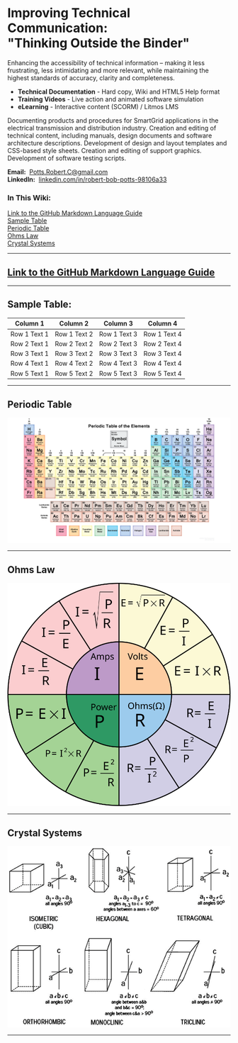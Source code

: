 # Improving Technical Communication: <br/>"Thinking Outside the Binder"
Enhancing the accessibility of technical information – making it less frustrating, less intimidating and more relevant, while maintaining the highest standards of accuracy, clarity and completeness.
+ **Technical Documentation** - Hard copy, Wiki and HTML5 Help format
+ **Training Videos** - Live action and animated software simulation
+ **eLearning** - Interactive content (SCORM) / Litmos LMS

Documenting products and procedures for SmartGrid applications in the electrical transmission and distribution industry. Creation and editing of technical content, including manuals, design documents and software architecture descriptions. Development of design and layout templates and CSS-based style sheets. Creation and editing of support graphics. Development of software testing scripts.

**Email:**&nbsp;&nbsp;[Potts.Robert.C@gmail.com](mailto:Potts.Robert.C@gmail.com)<br/>
**LinkedIn:**&nbsp;&nbsp;[linkedin.com/in/robert-bob-potts-98106a33](https://linkedin.com/in/robert-bob-potts-98106a33)

### In This Wiki:
[Link to the GitHub Markdown Language Guide](#Link-to-the-GitHub-Markdown-Language-Guide)<br/>
[Sample Table](#Sample-Table)<br/>
[Periodic Table](#Periodic-Table)<br/>
[Ohms Law](#Ohms-Law)<br/>
[Crystal Systems](#Crystal-Systems)<br/>


***

## [Link to the GitHub Markdown Language Guide](https://github.com/adam-p/markdown-here/wiki/Markdown-Cheatsheet)

***

## Sample Table:

| Column 1 | Column 2 | Column 3 | Column 4 |
---|---|---|---
| Row 1 Text 1 | Row 1 Text 2 | Row 1 Text 3 | Row 1 Text 4 |
| Row 2 Text 1 | Row 2 Text 2 | Row 2 Text 3 | Row 2 Text 4 |
| Row 3 Text 1 | Row 3 Text 2 | Row 3 Text 3 | Row 3 Text 4 |
| Row 4 Text 1 | Row 4 Text 2 | Row 4 Text 3 | Row 4 Text 4 |
| Row 5 Text 1 | Row 5 Text 2 | Row 5 Text 3 | Row 5 Text 4 |

***

## Periodic Table

![Periodic Table](https://github.com/RobertPottsII/About-Me/blob/main/PeriodicTable.png "Periodic Table")

***

## Ohms Law

![Ohm's / Watt's Law](https://github.com/RobertPottsII/About-Me/blob/main/OhmsLawPieChart1.svg "Ohm's Law")

***

## Crystal Systems

![Crystal Systems](https://github.com/RobertPottsII/About-Me/blob/main/CrystalSystems1.png "Crystal Systems")

***

